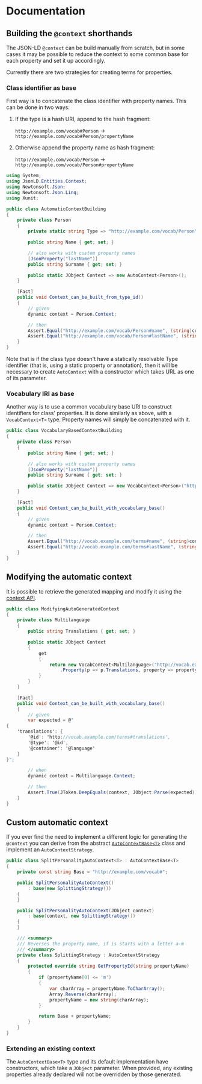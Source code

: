 # Documentation

## Building the `@context` shorthands

The JSON-LD `@context` can be build manually from scratch, but in some cases
it may be possible to reduce the context to some common base for each property
and set it up accordingly.

Currently there are two strategies for creating terms for properties.

### Class identifier as base

First way is to concatenate the class identifier with property names. This can be done
in two ways:

1. If the type is a hash URI, append to the hash fragment:

    `http://example.com/vocab#Person` -> `http://example.com/vocab#Person/propertyName`

1. Otherwise append the property name as hash fragment:

    `http://example.com/vocab/Person` -> `http://example.com/vocab/Person#propertyName`
 

``` c#
using System;
using JsonLD.Entities.Context;
using Newtonsoft.Json;
using Newtonsoft.Json.Linq;
using Xunit;

public class AutomaticContextBuilding
{
    private class Person
    {
        private static string Type => "http://example.com/vocab/Person";

        public string Name { get; set; }

        // also works with custom property names
        [JsonProperty("lastName")]
        public string Surname { get; set; }

        public static JObject Context => new AutoContext<Person>();
    }

    [Fact]
    public void Context_can_be_built_from_type_id()
    {
        // given
        dynamic context = Person.Context;

        // then
        Assert.Equal("http://example.com/vocab/Person#name", (string)context.name);
        Assert.Equal("http://example.com/vocab/Person#lastName", (string)context.lastName);
    }
}
```

Note that is if the class type doesn't have a statically resolvable Type identifier
(that is, using a static property or annotation), then it will be necessary to create
`AutoContext` with a constructor which takes URL as one of its parameter.
 



### Vocabulary IRI as base

Another way is to use a common vocabulary base URI to construct identifiers for class'
properties. It is done similarly as above, with a `VocabContext<T>` type. Property names
will simply be concatenated with it.

``` c#
public class VocabularyBasedContextBuilding
{
    private class Person
    {
        public string Name { get; set; }

        // also works with custom property names
        [JsonProperty("lastName")]
        public string Surname { get; set; }

        public static JObject Context => new VocabContext<Person>("http://vocab.example.com/terms#");
    }

    [Fact]
    public void Context_can_be_built_with_vocabulary_base()
    {
        // given
        dynamic context = Person.Context;

        // then
        Assert.Equal("http://vocab.example.com/terms#name", (string)context.name);
        Assert.Equal("http://vocab.example.com/terms#lastName", (string)context.lastName);
    }
}
```

## Modifying the automatic context

It is possible to retrieve the generated mapping and modify it using the [context API][api].

``` c#
public class ModifyingAutoGeneratedContext
{
    private class Multilanguage
    {
        public string Translations { get; set; }

        public static JObject Context
        {
            get
            {
                return new VocabContext<Multilanguage>("http://vocab.example.com/terms#")
                    .Property(p => p.Translations, property => property.Type().Id().Container().Language());
            }
        }
    }

    [Fact]
    public void Context_can_be_built_with_vocabulary_base()
    {
        // given
        var expected = @"
{
    'translations': {
        '@id': 'http://vocab.example.com/terms#translations',
        '@type': '@id',
        '@container': '@language'
    }
}";

        // when
        dynamic context = Multilanguage.Context;

        // then
        Assert.True(JToken.DeepEquals(context, JObject.Parse(expected)), $"Actual context was {context}");
    }
}
```

## Custom automatic context

If you ever find the need to implement a different logic for generating the 
`@context` you can derive from the abstract [`AutoContextBase<T>`][acb] class and implement
an `AutoContextStrategy`.

``` c#
public class SplitPersonalityAutoContext<T> : AutoContextBase<T>
{
    private const string Base = "http://example.com/vocab#";

    public SplitPersonalityAutoContext()
        : base(new SplittingStrategy())
    {
    }

    public SplitPersonalityAutoContext(JObject context)
        : base(context, new SplittingStrategy())
    {
    }

    /// <summary>
    /// Reverses the property name, if is starts with a letter a-m
    /// </summary>
    private class SplittingStrategy : AutoContextStrategy
    {
        protected override string GetPropertyId(string propertyName)
        {
            if (propertyName[0] <= 'm')
            {
                var charArray = propertyName.ToCharArray();
                Array.Reverse(charArray);
                propertyName = new string(charArray);
            }

            return Base + propertyName;
        }
    }
}
```

### Extending an existing context

The `AutoContextBase<T>` type and its default implementation have constructors, which take
a `JObject` parameter. When provided, any existing properties already declared will not be
overridden by those generated.

[acb]: https://github.com/wikibus/JsonLD.Entities/blob/master/src/JsonLD.Entities/Context/AutoContextBase.cs
[api]: /wikibus/JsonLD.Entities/tree/master/src/Documentation/CreatingContext/FluentContext
